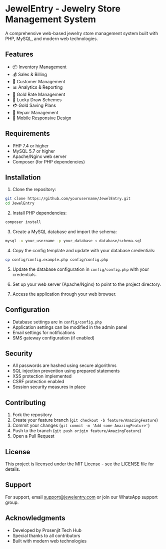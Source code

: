 # JewelEntry - Jewelry Store Management System

A comprehensive web-based jewelry store management system built with PHP, MySQL, and modern web technologies.

## Features

- 📦 Inventory Management
- 💰 Sales & Billing
- 👥 Customer Management
- 📊 Analytics & Reporting
- 🔄 Gold Rate Management
- 🎯 Lucky Draw Schemes
- 💳 Gold Saving Plans
- 🔧 Repair Management
- 📱 Mobile Responsive Design

## Requirements

- PHP 7.4 or higher
- MySQL 5.7 or higher
- Apache/Nginx web server
- Composer (for PHP dependencies)

## Installation

1. Clone the repository:
```bash
git clone https://github.com/yourusername/JewelEntry.git
cd JewelEntry
```

2. Install PHP dependencies:
```bash
composer install
```

3. Create a MySQL database and import the schema:
```bash
mysql -u your_username -p your_database < database/schema.sql
```

4. Copy the config template and update with your database credentials:
```bash
cp config/config.example.php config/config.php
```

5. Update the database configuration in `config/config.php` with your credentials.

6. Set up your web server (Apache/Nginx) to point to the project directory.

7. Access the application through your web browser.

## Configuration

- Database settings are in `config/config.php`
- Application settings can be modified in the admin panel
- Email settings for notifications
- SMS gateway configuration (if enabled)

## Security

- All passwords are hashed using secure algorithms
- SQL injection prevention using prepared statements
- XSS protection implemented
- CSRF protection enabled
- Session security measures in place

## Contributing

1. Fork the repository
2. Create your feature branch (`git checkout -b feature/AmazingFeature`)
3. Commit your changes (`git commit -m 'Add some AmazingFeature'`)
4. Push to the branch (`git push origin feature/AmazingFeature`)
5. Open a Pull Request

## License

This project is licensed under the MIT License - see the [LICENSE](LICENSE) file for details.

## Support

For support, email support@jewelentry.com or join our WhatsApp support group.

## Acknowledgments

- Developed by Prosenjit Tech Hub
- Special thanks to all contributors
- Built with modern web technologies 